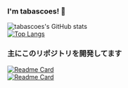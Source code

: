 ### I'm tabascoes! 👋

<!--
**TamaTamaGoGo/tamatamagogo** is a ✨ _special_ ✨ repository because its `README.md` (this file) appears on your GitHub profile.

Here are some ideas to get you started:

- 🔭 I’m currently working on ...
- 🌱 I’m currently learning ...
- 👯 I’m looking to collaborate on ...
- 🤔 I’m looking for help with ...
- 💬 Ask me about ...
- 📫 How to reach me: ...
- 😄 Pronouns: ...
- ⚡ Fun fact: ...
-->

![tabascoes's GitHub stats](https://github-readme-stats.vercel.app/api?username=tabascoes&bg_color=30,e96443,904e95&title_color=fff&text_color=fff)  
[![Top Langs](https://github-readme-stats.vercel.app/api/top-langs/?username=tabascoes&langs_count=8&layout=compact)](https://github.com/tabascoes/github-readme-stats)
### 主にこのリポジトリを開発してます

[![Readme Card](https://github-readme-stats.vercel.app/api/pin/?username=tabascoes&repo=pickage&show_owner=true)](https://github.com/tabascoes/pickage)  
[![Readme Card](https://github-readme-stats.vercel.app/api/pin/?username=tabascoes&repo=raspicluster-mcserver&show_owner=true)](https://github.com/tabascoes/raspicluster-mcserver)
